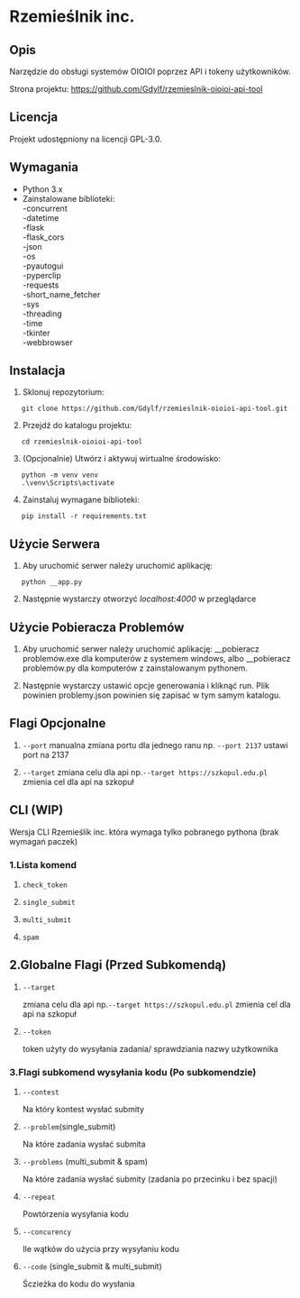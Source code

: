 Rzemieślnik inc.
===========================

Opis
-----
Narzędzie do obsługi systemów OIOIOI poprzez API i tokeny użytkowników.

Strona projektu: https://github.com/Gdylf/rzemieslnik-oioioi-api-tool

Licencja
--------
Projekt udostępniony na licencji GPL-3.0.

Wymagania
---------
- Python 3.x
- Zainstalowane biblioteki:<br/>
  -concurrent<br/>
  -datetime<br/>
  -flask<br/>
  -flask_cors<br/>
  -json<br/>
  -os<br/>
  -pyautogui<br/>
  -pyperclip<br/>
  -requests<br/>
  -short_name_fetcher<br/>
  -sys<br/>
  -threading<br/>
  -time<br/>
  -tkinter<br/>
  -webbrowser<br/>


Instalacja
-----------
1. Sklonuj repozytorium:
```
   git clone https://github.com/Gdylf/rzemieslnik-oioioi-api-tool.git
```
2. Przejdź do katalogu projektu:
```
   cd rzemieslnik-oioioi-api-tool
```
3. (Opcjonalnie) Utwórz i aktywuj wirtualne środowisko:
```
   python -m venv venv
   .\venv\Scripts\activate
```
4. Zainstaluj wymagane biblioteki:
```
   pip install -r requirements.txt
```
Użycie Serwera
-------
1. Aby uruchomić serwer należy uruchomić aplikację:
```
   python __app.py
```
2. Następnie wystarczy otworzyć *localhost:4000* w przeglądarce


Użycie Pobieracza Problemów
-------
1. Aby uruchomić serwer należy uruchomić aplikację:
   __pobieracz problemów.exe dla komputerów z systemem windows, albo
   __pobieracz problemów.py dla komputerów z zainstalowanym pythonem.

2. Następnie wystarczy ustawić opcje generowania i kliknąć run.
   Plik powinien problemy.json powinien się zapisać w tym samym katalogu.


Flagi Opcjonalne
-------
1. `--port`
 manualna zmiana portu dla jednego ranu np. `--port 2137` ustawi port na 2137

2. `--target`
 zmiana celu dla api np.`--target https://szkopul.edu.pl` zmienia cel dla api na szkopuł

CLI (WIP)
-------
 Wersja CLI Rzemieślik inc. która wymaga tylko pobranego pythona (brak wymagań paczek)

### 1.Lista komend
 1. `check_token`

 2. `single_submit`
 
 3. `multi_submit`
 
 4. `spam`

## 2.Globalne Flagi (Przed Subkomendą)
1. `--target`

    zmiana celu dla api np.`--target https://szkopul.edu.pl` zmienia cel dla api na szkopuł
2. `--token`

    token użyty do wysyłania zadania/ sprawdziania nazwy użytkownika
### 3.Flagi subkomend wysyłania kodu (Po subkomendzie)
1. `--contest`

   Na który kontest wysłać submity

2. `--problem`(single_submit)

   Na które zadania wysłać submita

3. `--problems` (multi_submit & spam)

   Na które zadania wysłać submity (zadania po przecinku i bez spacji)

4. `--repeat`

   Powtórzenia wysyłania kodu

5. `--concurency`

   Ile wątków do użycia przy wysyłaniu kodu

6. `--code` (single_submit & multi_submit)

   Śczieżka do kodu do wysłania

